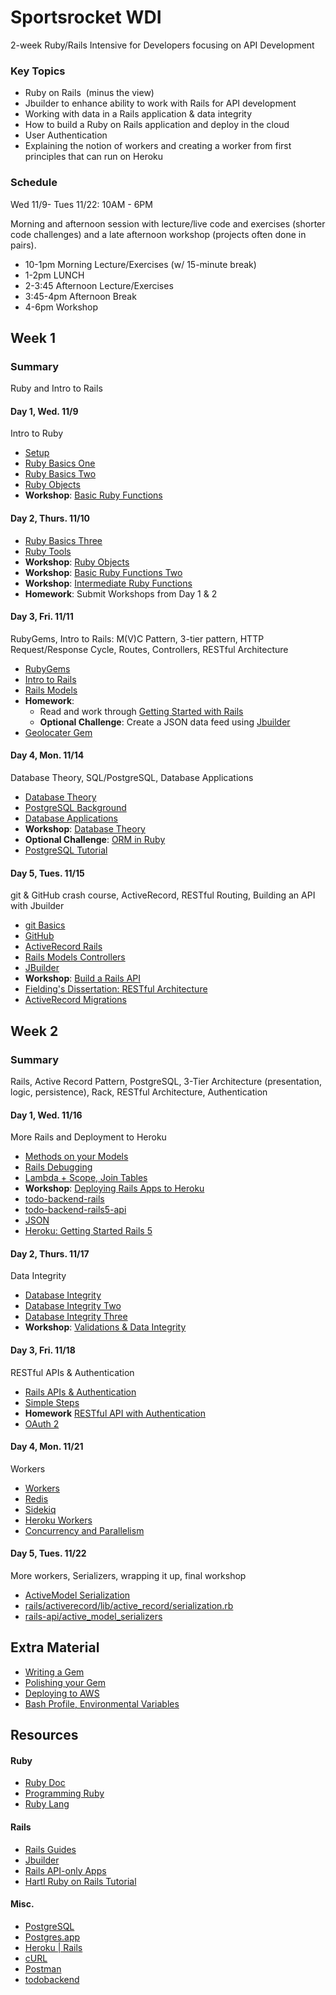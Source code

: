 # Sportsrocket WDI

2-week Ruby/Rails Intensive for Developers focusing on API Development

### Key Topics

*	Ruby on Rails  (minus the view)
*	Jbuilder to enhance ability to work with Rails for API development 
*	Working with data in a Rails application & data integrity 
*	How to build a Ruby on Rails application and deploy in the cloud 
*	User Authentication 
*	Explaining the notion of workers and creating a worker from first principles that can run on Heroku

### Schedule

Wed 11/9- Tues 11/22: 10AM - 6PM

Morning and afternoon session with lecture/live code and exercises (shorter code challenges) and a late afternoon workshop (projects often done in pairs).

* 10-1pm Morning Lecture/Exercises (w/ 15-minute break)
* 1-2pm LUNCH
* 2-3:45 Afternoon Lecture/Exercises
* 3:45-4pm Afternoon Break
* 4-6pm Workshop

## Week 1

### Summary

Ruby and Intro to Rails

#### Day 1, Wed. 11/9  

Intro to Ruby

* [Setup](http://installrails.com/)
* [Ruby Basics One](lectures/ruby-basics-one/ruby-basics-one.md)
* [Ruby Basics Two](lectures/ruby-basics-two/ruby-basics-two.md)
* [Ruby Objects](lectures/ruby-objects/ruby-objects.md)
* **Workshop**: [Basic Ruby Functions](workshops/basic-ruby-functions/basic-ruby-functions.md)

#### Day 2, Thurs. 11/10

* [Ruby Basics Three](lectures/ruby-basics-three/ruby-basics-three.md)
* [Ruby Tools](lectures/ruby-tools/ruby-tools.md)
* **Workshop**: [Ruby Objects](workshops/ruby-objects/ruby-objects.md)
* **Workshop**: [Basic Ruby Functions Two](workshops/basic-ruby-functions-two/basic-ruby-functions-two.md)
* **Workshop**: [Intermediate Ruby Functions](workshops/intermediate-ruby-functions/intermediate-ruby-functions.md)
* **Homework**: Submit Workshops from Day 1 & 2

#### Day 3, Fri. 11/11

RubyGems, Intro to Rails: M(V)C Pattern, 3-tier pattern, HTTP Request/Response Cycle, Routes, Controllers, RESTful Architecture

* [RubyGems](lectures/rubygems/rubygems.md)
* [Intro to Rails](lectures/introduction-to-rails/introduction-to-rails.md)
* [Rails Models](lectures/rails-models/rails-models.md)
* **Homework**:
  * Read and work through [Getting Started with Rails](http://guides.rubyonrails.org/getting_started.html)
  * **Optional Challenge**: Create a JSON data feed using [Jbuilder](https://github.com/rails/jbuilder)
* [Geolocater Gem](https://rubygems.org/gems/geolocater/versions/0.1.0)

#### Day 4, Mon. 11/14

Database Theory, SQL/PostgreSQL, Database Applications

* [Database Theory](lectures/database-theory/database-theory.md)
* [PostgreSQL Background](lectures/postgresql-background/postgresql-background.md)
* [Database Applications](lectures/database-applications/database-applications.md)
* **Workshop**: [Database Theory](workshops/database-theory/database-theory.md)
* **Optional Challenge**: [ORM in Ruby](workshops/ruby-orm/orm-in-ruby.md)
* [PostgreSQL Tutorial](https://www.postgresql.org/docs/9.6/static/tutorial-arch.html)

#### Day 5, Tues. 11/15

git & GitHub crash course, ActiveRecord, RESTful Routing, Building an API with Jbuilder

* [git Basics](lectures/git-basics/git-basics.md)
* [GitHub](lectures/github/github.md)
* [ActiveRecord Rails](lectures/activerecord/activerecord.md)
* [Rails Models Controllers](lectures/activerecord/activerecord.md)
* [JBuilder](lectures/jbuilder/jbuilder.md)
* **Workshop**: [Build a Rails API](workshops/rails-api/rails-api.md)
* [Fielding's Dissertation: RESTful Architecture](http://www.ics.uci.edu/~fielding/pubs/dissertation/rest_arch_style.htm)
* [ActiveRecord Migrations](http://guides.rubyonrails.org/active_record_migrations.html)

## Week 2

### Summary

Rails, Active Record Pattern, PostgreSQL, 3-Tier Architecture (presentation, logic, persistence), Rack, RESTful Architecture, Authentication

#### Day 1, Wed. 11/16

More Rails and Deployment to Heroku

* [Methods on your Models](lectures/methods-on-models/methods-on-models.md)
* [Rails Debugging](../../lectures/rails-debugging/rails-debugging.md)
* [Lambda + Scope, Join Tables](../../lectures/rails-lambda-scope-join-tables/rails-lambda-scope-join-tables.md)
* **Workshop**: [Deploying Rails Apps to Heroku](https://devcenter.heroku.com/articles/getting-started-with-rails5)
* [todo-backend-rails](https://github.com/hammerdr/todo-backend-rails)
* [todo-backend-rails5-api](https://github.com/doerfli/todo-backend-rails5-api)
* [JSON](http://www.json.org/)
* [Heroku: Getting Started Rails 5](https://devcenter.heroku.com/articles/getting-started-with-rails5)


#### Day 2, Thurs. 11/17

Data Integrity

* [Database Integrity](lectures/database-integrity/database-integrity.md)
* [Database Integrity Two](lectures/database-integrity-two/database-integrity-two.md)
* [Database Integrity Three](lectures/database-integrity-three/database-integrity-three.md)
* **Workshop**: [Validations & Data Integrity](workshops/validations-integrity.md/validations-integrity.md)

#### Day 3, Fri. 11/18

RESTful APIs & Authentication

* [Rails APIs & Authentication](lectures/workers-rails/workers-rails.md)
* [Simple Steps](https://github.com/shannonjen/moovies/blob/master/README.md)
* **Homework** [RESTful API with Authentication]()
* [OAuth 2](https://www.digitalocean.com/community/tutorials/an-introduction-to-oauth-2)

#### Day 4, Mon. 11/21

Workers

* [Workers](lectures/workers-rails/workers-rails.md)
* [Redis](http://redis.io/)
* [Sidekiq](http://sidekiq.org/)
* [Heroku Workers](https://devcenter.heroku.com/articles/background-jobs-queueing)
* [Concurrency and Parallelism](https://www.toptal.com/ruby/ruby-concurrency-and-parallelism-a-practical-primer)


####  Day 5, Tues. 11/22

More workers, Serializers, wrapping it up, final workshop

* [ActiveModel Serialization](http://guides.rubyonrails.org/active_model_basics.html#serialization)
* [rails/activerecord/lib/active_record/serialization.rb](https://github.com/rails/rails/blob/428d47adfed8d6aa7b21aec2bf5ad890961c9de3/activerecord/lib/active_record/serialization.rb#L11)
* [rails-api/active_model_serializers](https://github.com/rails-api/active_model_serializers/blob/master/docs/general/getting_started.md)


## Extra Material

* [Writing a Gem](lectures/writing-a-gem/writing-a-gem.md)
* [Polishing your Gem](lectures/polishing-your-gem/polishing-your-gem.md)
* [Deploying to AWS](lectures/rails-deploying-aws/rails-deploying-aws.md)
* [Bash Profile, Environmental Variables](lectures/bash-profile-environment-variable/bash-profile-environment-variable.md)

## Resources

#### Ruby

* [Ruby Doc](http://ruby-doc.com/)
* [Programming Ruby](http://ruby-doc.com/docs/ProgrammingRuby/)
* [Ruby Lang](https://www.ruby-lang.org/en/documentation/)

#### Rails

* [Rails Guides](http://guides.rubyonrails.org/getting_started.html)
* [Jbuilder](https://github.com/rails/jbuilder)
* [Rails API-only Apps](http://edgeguides.rubyonrails.org/api_app.html)
* [Hartl Ruby on Rails Tutorial](https://www.railstutorial.org/)

#### Misc.

* [PostgreSQL](https://www.postgresql.org/)
* [Postgres.app](http://postgresapp.com/)
* [Heroku | Rails](https://devcenter.heroku.com/articles/getting-started-with-rails4)
* [cURL](https://curl.haxx.se/)
* [Postman](https://www.getpostman.com/)
* [todobackend](http://www.todobackend.com/)
